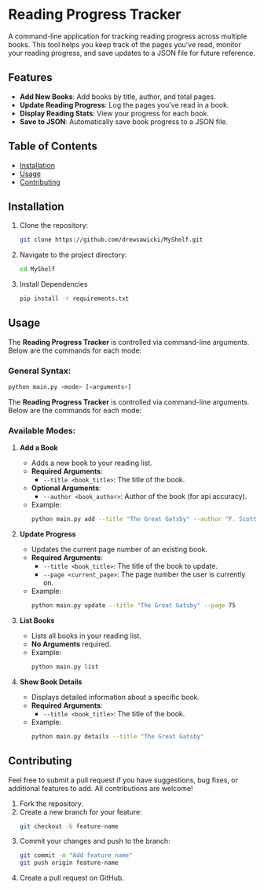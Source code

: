 # Reading Progress Tracker

A command-line application for tracking reading progress across multiple books. This tool helps you keep track of the pages you've read, monitor your reading progress, and save updates to a JSON file for future reference.

## Features

- **Add New Books**: Add books by title, author, and total pages.
- **Update Reading Progress**: Log the pages you’ve read in a book.
- **Display Reading Stats**: View your progress for each book.
- **Save to JSON**: Automatically save book progress to a JSON file.

## Table of Contents

- [Installation](#installation)
- [Usage](#usage)
- [Contributing](#contributing)

## Installation

1. Clone the repository:
    ```bash
    git clone https://github.com/drewsawicki/MyShelf.git
    ```
   
2. Navigate to the project directory:
    ```bash
    cd MyShelf
    ```

3. Install Dependencies
    ```bash
    pip install -r requirements.txt
    ```

## Usage

The **Reading Progress Tracker** is controlled via command-line arguments. Below are the commands for each mode:

### General Syntax:
   ```bash
   python main.py <mode> [<arguments>]
   ```

The **Reading Progress Tracker** is controlled via command-line arguments. Below are the commands for each mode:


### Available Modes:
1. **Add a Book**
   - Adds a new book to your reading list.
   - **Required Arguments**:
     - `--title <book_title>`: The title of the book.
   - **Optional Arguments**:
     - `--author <book_author>`: Author of the book (for api accuracy).
   - Example:
     ```bash
     python main.py add --title "The Great Gatsby" --author "F. Scott Fitzgerald"
     ```

2. **Update Progress**
   - Updates the current page number of an existing book.
   - **Required Arguments**:
     - `--title <book_title>`: The title of the book to update.
     - `--page <current_page>`: The page number the user is currently on.
   - Example:
     ```bash
     python main.py update --title "The Great Gatsby" --page 75
     ```

3. **List Books**
   - Lists all books in your reading list.
   - **No Arguments** required.
   - Example:
     ```bash
     python main.py list
     ```

4. **Show Book Details**
   - Displays detailed information about a specific book.
   - **Required Arguments**:
     - `--title <book_title>`: The title of the book.
   - Example:
     ```bash
     python main.py details --title "The Great Gatsby"
     ```

## Contributing
Feel free to submit a pull request if you have suggestions, bug fixes, or additional features to add. All contributions are welcome!

1. Fork the repository.
2. Create a new branch for your feature:
   ```bash
   git checkout -b feature-name
   ```
3. Commit your changes and push to the branch:
   ```bash
   git commit -m "Add feature name"
   git push origin feature-name
   ```
4. Create a pull request on GitHub.
